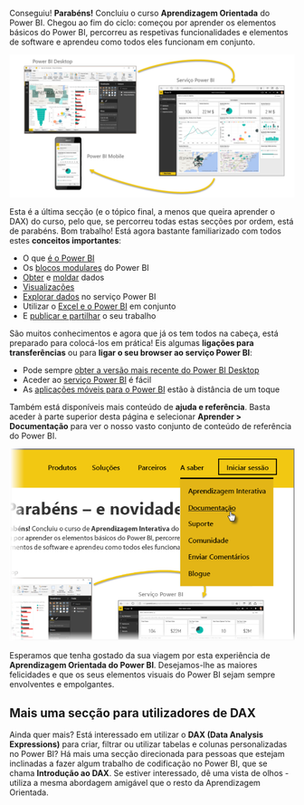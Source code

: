 Conseguiu! **Parabéns!** Concluiu o curso **Aprendizagem Orientada** do Power BI. Chegou ao fim do ciclo: começou por aprender os elementos básicos do Power BI, percorreu as respetivas funcionalidades e elementos de software e aprendeu como todos eles funcionam em conjunto.

![](media/6-5-guided-learning-completion/c0a0_2.png)

Esta é a última secção (e o tópico final, a menos que queira aprender o DAX) do curso, pelo que, se percorreu todas estas secções por ordem, está de parabéns. Bom trabalho! Está agora bastante familiarizado com todos estes **conceitos importantes**:

* O que [é o Power BI](../gettingstarted.yml?tutorial-step=1)
* Os [blocos modulares](../gettingstarted.yml?tutorial-step=3) do Power BI
* [Obter](../gettingdata.yml?tutorial-step=3) e [moldar](../modeling.yml?tutorial-step=1) dados
* [Visualizações](../visualizations.yml?tutorial-step=1)
* [Explorar dados](../exploringdata.yml?tutorial-step=1) no serviço Power BI
* Utilizar o [Excel e o Power BI](../powerbiandexcel.yml?tutorial-step=1) em conjunto
* E [publicar e partilhar](../publishingandsharing.yml?tutorial-step=1) o seu trabalho

São muitos conhecimentos e agora que já os tem todos na cabeça, está preparado para colocá-los em prática! Eis algumas **ligações para transferências** ou para **ligar o seu browser ao serviço Power BI**:

* Pode sempre [obter a versão mais recente do Power BI Desktop](https://powerbi.microsoft.com/desktop)
* Aceder ao [serviço Power BI](https://powerbi.microsoft.com/) é fácil
* As [aplicações móveis para o Power BI](https://powerbi.microsoft.com/mobile/) estão à distância de um toque

Também está disponíveis mais conteúdo de **ajuda e referência**. Basta aceder à parte superior desta página e selecionar **Aprender > Documentação** para ver o nosso vasto conjunto de conteúdo de referência do Power BI.

![](media/6-5-guided-learning-completion/6-5_1.png)

Esperamos que tenha gostado da sua viagem por esta experiência de **Aprendizagem Orientada do Power BI**. Desejamos-lhe as maiores felicidades e que os seus elementos visuais do Power BI sejam sempre envolventes e empolgantes.

## <a name="one-more-section-for-dax-users"></a>Mais uma secção para utilizadores de DAX
Ainda quer mais? Está interessado em utilizar o **DAX (Data Analysis Expressions)** para criar, filtrar ou utilizar tabelas e colunas personalizadas no Power BI? Há mais uma secção direcionada para pessoas que estejam inclinadas a fazer algum trabalho de codificação no Power BI, que se chama **Introdução ao DAX**. Se estiver interessado, dê uma vista de olhos - utiliza a mesma abordagem amigável que o resto da Aprendizagem Orientada.

